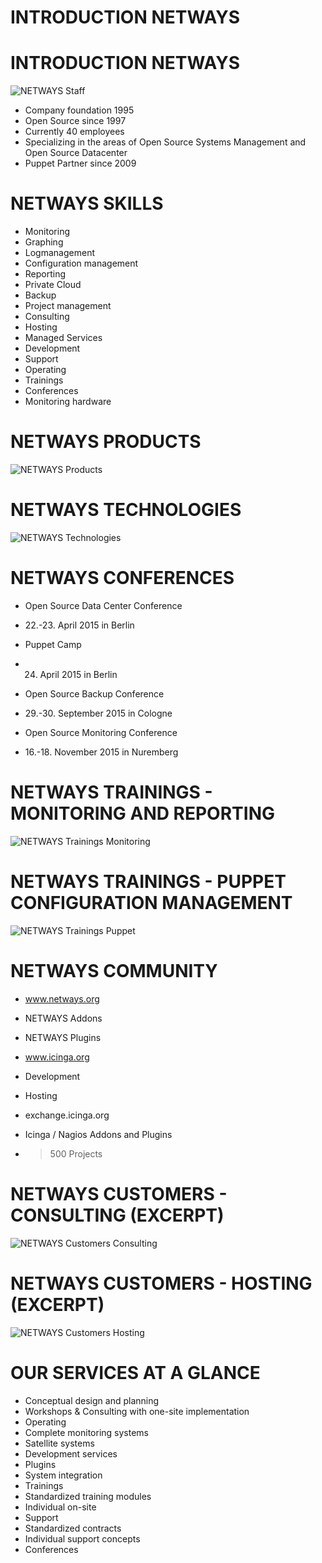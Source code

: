 <!SLIDE noprint subsection>

# INTRODUCTION NETWAYS

<!SLIDE noprint smbullets rimg>

# INTRODUCTION NETWAYS
![NETWAYS Staff](../../_images/netways/Facebook_72dpi.jpg)

* Company foundation 1995
* Open Source since 1997
* Currently 40 employees
* Specializing in the areas of Open Source Systems Management and Open Source Datacenter
* Puppet Partner since 2009

<!SLIDE noprint lrbullets smbullets>

# NETWAYS SKILLS

* Monitoring
* Graphing
* Logmanagement
* Configuration management
* Reporting
* Private Cloud
* Backup
* Project management
* Consulting
* Hosting
* Managed Services
* Development
* Support
* Operating
* Trainings
* Conferences
* Monitoring hardware

<!SLIDE noprint center>

# NETWAYS PRODUCTS
![NETWAYS Products](../../_images/netways/NETWAYS_Products.png)

<!SLIDE noprint center>

# NETWAYS TECHNOLOGIES
![NETWAYS Technologies](../../_images/netways/NETWAYS_Technologies.png)

<!SLIDE noprint smbullets>

# NETWAYS CONFERENCES

* Open Source Data Center Conference
 * 22.-23. April 2015 in Berlin

* Puppet Camp
 * 24. April 2015 in Berlin

* Open Source Backup Conference
 * 29.-30. September 2015 in Cologne

* Open Source Monitoring Conference
 * 16.-18. November 2015 in Nuremberg

<!SLIDE noprint center>

# NETWAYS TRAININGS - MONITORING AND REPORTING
![NETWAYS Trainings Monitoring](../../_images/netways/NETWAYS_Trainings_Monitoring.png)

<!SLIDE noprint center>

# NETWAYS TRAININGS - PUPPET CONFIGURATION MANAGEMENT
![NETWAYS Trainings Puppet](../../_images/netways/NETWAYS_Trainings_Puppet.png)

<!SLIDE noprint smbullets>

# NETWAYS COMMUNITY

* www.netways.org
 * NETWAYS Addons
 * NETWAYS Plugins

* www.icinga.org
 * Development
 * Hosting

* exchange.icinga.org
 * Icinga / Nagios Addons and Plugins
 * >500 Projects

<!SLIDE noprint center>

# NETWAYS CUSTOMERS - CONSULTING (EXCERPT)
![NETWAYS Customers Consulting](../../_images/netways/NETWAYS_Customers_Consulting.png)

<!SLIDE noprint center>

# NETWAYS CUSTOMERS - HOSTING (EXCERPT)
![NETWAYS Customers Hosting](../../_images/netways/NETWAYS_Customers_Hosting.png)

<!SLIDE noprint smbullets small>

# OUR SERVICES AT A GLANCE

* Conceptual design and planning
* Workshops & Consulting with one-site implementation
* Operating
 * Complete monitoring systems
 * Satellite systems
* Development services
 * Plugins
 * System integration
* Trainings
 * Standardized training modules
 * Individual on-site
* Support
 * Standardized contracts
 * Individual support concepts
* Conferences
